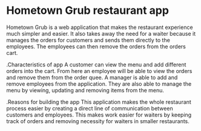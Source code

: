 # Hometown Grub restaurant app
Hometown Grub is a web application that makes the restaurant experience much simpler and easier. It also takes away the need for a waiter because it manages the orders for customers and sends them directly to the employees. The employees can then remove the orders from the orders cart.

.Characteristics of app
A customer can view the menu and add different orders into the cart. From here an employee will be able to view the orders and remove them from the order quee. A manager is able to add and remove employees from the application. They are also able to manage the menu by viewing, updating and removing items from the menu.

.Reasons for building the app
This application makes the whole restaurant process easier by creating a direct line of communication between customers and employees. This makes work easier for waiters by keeping track of orders and removing necessity for waiters in smaller restaurants.
